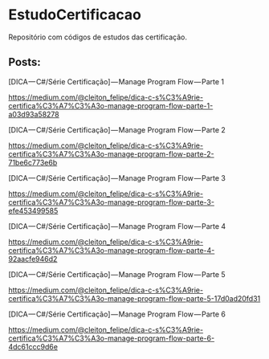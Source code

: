 # EstudoCertificacao
Repositório com códigos de estudos das certificação. 

## Posts:

[DICA — C#/Série Certificação] — Manage Program Flow — Parte 1

https://medium.com/@cleiton_felipe/dica-c-s%C3%A9rie-certifica%C3%A7%C3%A3o-manage-program-flow-parte-1-a03d93a58278

[DICA — C#/Série Certificação] — Manage Program Flow — Parte 2

https://medium.com/@cleiton_felipe/dica-c-s%C3%A9rie-certifica%C3%A7%C3%A3o-manage-program-flow-parte-2-71be6c773e6b

[DICA — C#/Série Certificação] — Manage Program Flow — Parte 3

https://medium.com/@cleiton_felipe/dica-c-s%C3%A9rie-certifica%C3%A7%C3%A3o-manage-program-flow-parte-3-efe453499585

[DICA — C#/Série Certificação] — Manage Program Flow — Parte 4

https://medium.com/@cleiton_felipe/dica-c-s%C3%A9rie-certifica%C3%A7%C3%A3o-manage-program-flow-parte-4-92aacfe946d2

[DICA — C#/Série Certificação] — Manage Program Flow — Parte 5

https://medium.com/@cleiton_felipe/dica-c-s%C3%A9rie-certifica%C3%A7%C3%A3o-manage-program-flow-parte-5-17d0ad20fd31

[DICA — C#/Série Certificação] — Manage Program Flow — Parte 6

https://medium.com/@cleiton_felipe/dica-c-s%C3%A9rie-certifica%C3%A7%C3%A3o-manage-program-flow-parte-6-4dc61ccc9d6e